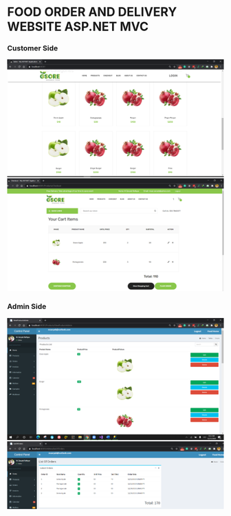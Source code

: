 # FOOD ORDER AND DELIVERY WEBSITE ASP.NET MVC

### Customer Side
<img src="S8Screen.PNG" />
<img src="S13Screen.PNG" />

### Admin Side
<img src="S3Screen.PNG" />
<img src="S5Screen.PNG" />
